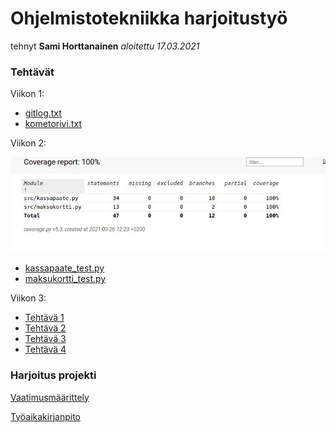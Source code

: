 # Ohjelmistotekniikka harjoitustyö

tehnyt **Sami Horttanainen**
*aloitettu 17.03.2021*
### Tehtävät
Viikon 1:
* [gitlog.txt](https://github.com/HorttanainenSami/ot-harjoitustyo/blob/master/laskarit/viikko1/gitlog.txt)
* [kometorivi.txt](https://github.com/HorttanainenSami/ot-harjoitustyo/blob/master/laskarit/viikko1/komentorivi.txt)


Viikon 2:

![](https://github.com/HorttanainenSami/ot-harjoitustyo/blob/master/laskarit/viikko2/photo_2021-03-26_12-32-22.jpg)

* [kassapaate_test.py](https://github.com/HorttanainenSami/ot-harjoitustyo/blob/master/laskarit/viikko2/unicafe/src/tests/kassapaate_test.py)
* [maksukortti_test.py](https://github.com/HorttanainenSami/ot-harjoitustyo/blob/master/laskarit/viikko2/unicafe/src/tests/maksukortti_test.py)

Viikon 3:

* [Tehtävä 1](https://github.com/HorttanainenSami/ot-harjoitustyo/blob/master/laskarit/viikko3/Luokkakaavio_1.jpg)
* [Tehtävä 2](https://github.com/HorttanainenSami/ot-harjoitustyo/blob/master/laskarit/viikko3/Luokkakaavio_2.jpg)
* [Tehtävä 3](https://github.com/HorttanainenSami/ot-harjoitustyo/blob/master/laskarit/viikko3/sekvenssi_1.png)
* [Tehtävä 4](https://github.com/HorttanainenSami/ot-harjoitustyo/blob/master/laskarit/viikko3/sekvenssi_2.png)

### Harjoitus projekti
[Vaatimusmäärittely](https://github.com/HorttanainenSami/ot-harjoitustyo/blob/master/dokumentit/vaatimusmaarittely.md)

[Työaikakirjanpito](https://github.com/HorttanainenSami/ot-harjoitustyo/blob/master/dokumentit/tyoaikakirjanpito.md)
